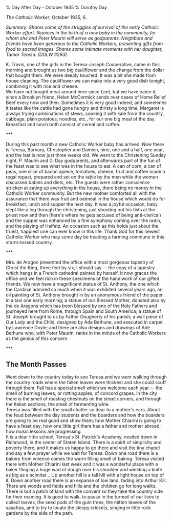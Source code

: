% Day After Day - October 1935
% Dorothy Day

*The Catholic Worker*, October 1935, 6.

*Summary: Shares some of the struggles of survival of the early Catholic
Worker effort. Rejoices in the birth of a new baby in the community, for
whom she and Peter Maurin will serve as godparents. Neighbors and
friends have been generous to the Catholic Workers, presenting gifts
from food to sacred images. Shares some intimate moments with her
daughter, Tamar Teresa. (DDLW \#293).*

K. Travis, one of the girls in the Teresa-Joseph Cooperative, came in
this morning and brought us two big cauliflower and the change from the
dollar that bought them. We were deeply touched. It was a bit she made
from house cleaning. The cauliflower we can make into a very good dish
tonight, combining it with rice and cheese. \
 We have not bought meat around here since Lent, but we have eaten it,
since a Brooklyn friend, Helen McCormick sends over cases of Home Relief
Beef every now and then. Sometimes it is very good indeed, and sometimes
it tastes like the cattle had gone hungry and thirsty a long time.
Margaret is always trying combinations of stews, cooking it with kale
from the country, cabbage, plain potatoes, noodles, etc., for our one
big meal of the day. Breakfast and lunch both consist of cereal and
coffee.

\*\*\*

During this past month a new Catholic Worker baby has arrived. Now there
is Teresa, Barbara, Christopher and Damien, nine, one and a half, one
year, and the last is now just three weeks old. We went to the
Christening Sunday night, P. Maurin and D. Day godparents, and
afterwards part of the fun of the feast was to see what was in the house
to eat. A can of corn, a can of peas, one slice of bacon apiece,
tomatoes, cheese, fruit and coffee made a regal repast, prepared and set
on the table by the men while the women discussed babies and diets, etc.
The guests were rather conscience stricken at eating up everything in
the house, there being no money in the Catholic Worker community. But
the new mother comforted all with the assurance that there was fruit and
oatmeal in the house which would do for breakfast, lunch and supper the
next day. It was a joyful occasion, baby slept like a log through the
christening, just shooting out his fists at the priest now and then
(here's where he gets accused of being anti-clerical) and the supper was
enhanced by a fine symphony coming over the radio, and the playing of
Heifetz. An occasion such as this holds just about the truest, happiest
one can ever know in this life. Thank God for this newest Catholic
Worker who may some day be heading a farming commune in this
storm-tossed country.

\*\*\*

Mrs. de Aragon presented the office with a most gorgeous tapestry of
Christ the King, three feet by six, I should say -- the copy of a
tapestry which hangs in a French cathedral painted by herself. It now
graces the office and we feel rich in these specimens of the handiwork
of our gifted friends. We now have a magnificent statue of St. Anthony,
the one which the Cardinal admired so much when it was exhibited several
years ago, an oil painting of St. Anthony brought in by an anonymous
friend of the paper in a taxi one early morning; a statue of our Blessed
Mother, donated also by the de Aragons which has been blessed by one of
the Holy Fathers and journeyed here from Rome, through Spain and South
America; a statue of St. Joseph brought to us by Father Dougherty of his
parish; a wall piece of Our Lady and the Child, designed by Ade Bethune,
and executed in carpet by Lawrence Doyle; and there are also designs and
drawings of Ade Bethune who, with Peter Maurin, ranks in the minds of
the Catholic Workers as the genius of this concern.

\*\*\*

The Month Passes
----------------

Went down to the country today to see Teresa and we went walking through
the country roads where the fallen leaves were thickest and she could
scuff through them. Fall has a special smell which we welcome each year
-- the smell of burning leaves, or rotting apples, of concord grapes. In
the city there is the smell of roasting chestnuts on the street corners,
and through the Italian sections, the smell of fermenting wine. \
 Teresa was filled with the small chatter so dear to a mother's ears.
About the feud between the day students and the boarders and how the
boarders are going to be real good and show them; how Mother Chiarini is
going to have a feast day; how one little girl there has a father and
mother abroad; how music lessons are progressing. \
 It is a dear little school, Teresa's St. Patrick's Academy, nestled
down in Richmond, in the center of Staten Island. There is a spirit of
simplicity and poverty there, and it makes us happy to go there and
visit the tiny chapel and say a few prayer while we wait for Teresa.
Down one road there is a bakery from whence comes the warm filling smell
of baking. Teresa visited there with Mother Chiarini last week and it
was a wonderful place with a baker flinging a huge wad of dough over his
shoulder and wielding a knife as big as a scimitar... Up another hill is
a tall hill with a light house on top of it. Down another road there is
an expanse of low land, fading into Arthur Kill. There are woods and
fields and hills and the children go for long walks. There is but a
patch of land with the convent so they take the country side for their
roaming. It is good to walk, to pause in the turmoil of our lives to
collect leaves, the seed pods of the gum trees, the mitten leaves of the
sasafras, and to try to locate the sleepy crickets, singing in little
rock gardens by the side of the path.
